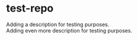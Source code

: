 # test-repo
Adding a description for testing purposes.
<br>
Adding even more description for testing purposes.
